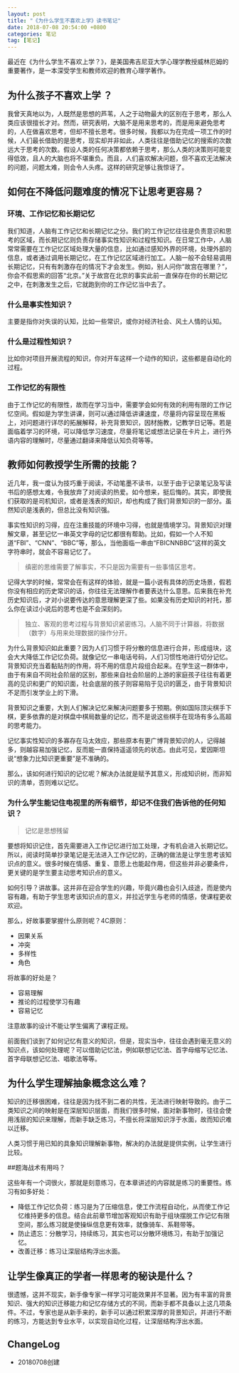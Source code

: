 ```yaml
---
layout: post
title: "《为什么学生不喜欢上学》读书笔记"
date: 2018-07-08 20:54:00 +0800 
categories: 笔记
tag: [笔记]
---   
```


最近在《为什么学生不喜欢上学？》，是美国弗吉尼亚大学心理学教授威林厄姆的重要著作，是一本深受学生和教师欢迎的教育心理学著作。

## 为什么孩子不喜欢上学 ？

我曾天真地以为，人既然是思想的芦苇，人之于动物最大的区别在于思考，那么人类应该很擅长才对。然而，研究表明，大脑不是用来思考的，而是用来避免思考的，人在做喜欢思考，但却不擅长思考。很多时候，我都以为在完成一项工作的时候，人们最长借助的是思考，现实却并非如此，人类往往是借助记忆的搜索的次数远大于思考的次数。假设人类的任何决策都依赖于思考，那么人类的决策则可能变得低效，且人的大脑也将不堪重负。而且，人们喜欢解决问题，但不喜欢无法解决的问题，问题太难，则会令人头疼。这样的研究足够让我惊讶了。

## 如何在不降低问题难度的情况下让思考更容易？

### 环境、工作记忆和长期记忆

我们知道，人脑有工作记忆和长期记忆之分。我们的工作记忆往往是负责意识和思考的区域，而长期记忆则负责存储事实性知识和过程性知识。在日常工作中，人脑常常需要在工作记忆区域处理大量的信息，比如通过感知外界的环境，处理外部的信息，或者通过调用长期记忆，在工作记忆区域进行加工。人脑一般不会轻易调用长期记忆，只有有刺激存在的情况下才会发生。例如，别人问你“故宫在哪里？”，你会不假思索的回答“北京。”关于故宫在北京的事实此前一直保存在你的长期记忆之中，在刺激发生之后，它就跑到你的工作记忆当中去了。

### 什么是事实性知识？

主要是指你对失误的认知，比如一些常识，或你对经济社会、风土人情的认知。

### 什么是过程性知识？

比如你对项目开展流程的知识，你对开车这样一个动作的知识，这些都是自动化的过程。

### 工作记忆的有限性

由于工作记忆的有限性，故而在学习当中，需要学会如何有效的利用有限的工作记忆空间。假如是为学生讲课，则可以通过降低讲课速度，尽量将内容呈现在黑板上，对问题进行详尽的拓展解释，补充背景知识，因材施教，记教学日记等。若是面临着学习的环境，可以降低学习速度，尽量将笔记或想法记录在卡片上，进行外语内容的理解时，尽量通过翻译来降低认知负荷等等。

## 教师如何教授学生所需的技能？

近几年，我一度认为技巧重于阅读，不动笔墨不读书，以至于由于记录笔记及写读书后的感想太难，令我放弃了对阅读的热爱。如今想来，挺后悔的。其实，即使我们获取的是司机知识，或者是浅表的知识，却也构成了我们背景知识的一部分。虽然知识是浅表的，但总比没有知识强。

事实性知识的习得，应在注重技能的环境中习得，也就是情境学习。背景知识对理解文章，甚至记忆一串英文字母的记忆都很有帮助。比如，假如一个人不知道“FBI”、“CNN”、“BBC”等，那么，当他面临一串由“FBICNNBBC”这样的英文字符串时，就会不容易记忆了。

>缜密的思维需要了解事实，不只是因为需要有一些事情区思考。

记得大学的时候，常常会在有这样的体验，就是一篇小说有具体的历史场景，假若你没有相应的历史常识的话，你往往无法理解作者要表达什么意思。后来我在补充历史知识后，才对小说要传达的意思理解更深了些。如果没有历史知识的衬托，那么你在读过小说后的思考也是不会深刻的。

>独立、客观的思考过程与背景知识紧密练习。人脑不同于计算器，将数据（数字）与用来处理数据的操作分开。

为什么背景知识如此重要？因为人们习惯于将分散的信息进行合并，形成组块，这会大大降低工作记忆负荷。就像记忆一串电话号码，人们习惯性地进行切分记忆。背景知识充当着黏贴剂的作用，将不用的信息片段组合起来。在学生这一群体中，由于有来自不同社会阶层的区别，那些来自社会阶层的上游的家庭孩子往往有着更高的见识和更广的知识面，社会底层的孩子则容易陷于见识的匮乏，由于背景知识不足而引发学业上的下滑。

背景知识之重要，大到人们解决记忆来解决问题要多于预期。例如国际顶尖棋手下棋，更多依靠的是对棋盘中棋局数量的记忆，而不是说这些棋手在现场有多么高超的思考能力。

记忆事实性知识的多寡存在马太效应，那些原本有更广博背景知识的人，记得越多，则越容易加强记忆，反而能一直保持遥遥领先的状态。由此可见，爱因斯坦说“想象力比知识更重要”是不准确的。

那么，该如何进行知识的记忆呢？解决办法就是赋予其意义，形成知识树，而非知识的清单，否则难以记忆。

### 为什么学生能记住电视里的所有细节，却记不住我们告诉他的任何知识？

>记忆是思想残留

要想将知识记住，首先需要进入工作记忆进行加工处理，才有机会进入长期记忆。所以，阅读时简单抄录笔记是无法进入工作记忆的，正确的做法是让学生思考该知识点的意义。很多时候在情感、重复、意愿上也能起作用，但这些并非必要条件， 更关键的是学生要主动思考知识点的意义。

如何引导？讲故事。这并非在迎合学生的兴趣，毕竟兴趣也会引入歧途，而是使内容有趣，有助于学生思考该知识点的意义，并拉近学生与老师的情感，使课程更收欢迎。

那么，好故事要掌握什么原则呢？4C原则：
- 因果关系
- 冲突
- 多样性
- 角色

将故事的好处是？
- 容易理解
- 推论的过程使学习有趣
- 容易记忆

注意故事的设计不能让学生偏离了课程正规。

前面我们谈到了如何记忆有意义的知识，但是，现实当中，往往会遇到毫无意义的知识点，该如何处理呢？可以借助记忆法，例如联想记忆法、首字母缩写记忆法、首字母联想记忆法、唱歌法等等。

## 为什么学生理解抽象概念这么难？

知识的迁移很困难，往往是因为找不到二者的共性，无法进行映射导致的。由于二类知识之间的映射是在深层知识层面，而我们很多时候，面对新事物时，往往会使用浅层的知识来理解，而新手缺乏练习，不擅长将深层知识浮于水面，故而知识难以迁移。

人类习惯于用已知的具象知识理解新事物，解决的办法就是提供实例，让学生进行比较。

##题海战术有用吗？

这些年有一个词很火，那就是刻意练习，在本章讲述的内容就是练习的重要性。练习有如多好处：

- 降低工作记忆负荷：练习是为了压缩信息，使工作流程自动化，从而使工作记忆维持更多的信息。结合此前章节增加客观知识有助于组块摆脱工作记忆有限空间，那么练习就是使操纵信息更有效率，就像骑车、系鞋带等。
- 防止遗忘：分散学习，持续练习，其实也可以分散环境练习，有助于加强记忆。
- 改善迁移：练习让深层结构浮出水面。

## 让学生像真正的学者一样思考的秘诀是什么？

很遗憾，这并不现实，新手像专家一样学习可能效果并不显著。因为有丰富的背景知识、强大的知识迁移能力和记忆存储方式的不同，而新手都不具备以上这几项条件。不过，专家也是从新手来的，新手可以通过积累深厚的背景知识，并进行不断的练习，方能达到专业水平，以实现自动化过程，让深层结构浮出水面。

## ChangeLog

- 20180708创建